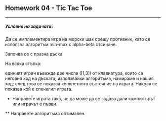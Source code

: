 ## Homework 04 - Tic Tac Toe
****
##### Условие на задачата:

Да се имплементира игра на морски шах срещу противник, като се използва алгоритъм min-max с alpha-beta отсичане.

Започва се с празна дъска. 

На всяка стъпка:

единият играч въвежда две числа ([1,3]) от клавиатура, които са неговия ход на дъската;
използвайки алгоритъма, намираме и нашия ход;
след това се показва конкретното състояние на играта. 
Накрая се показва кой е спечелил играта.

* Направете играта така, че да може да се задава дали компютърът или играчът е първи.

** Направете алгоритъма оптимален.